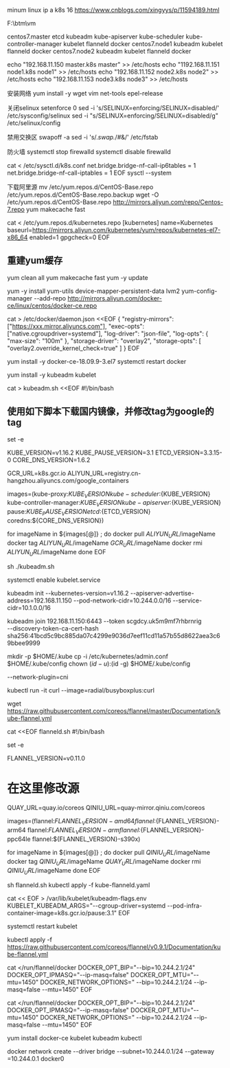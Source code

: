 minum linux
ip a
k8s 16
https://www.cnblogs.com/xingyys/p/11594189.html

F:\btm\vm

centos7.master  etcd kubeadm kube-apiserver kube-scheduler kube-controller-manager kubelet flanneld docker
centos7.node1   kubeadm kubelet flanneld docker
centos7.node2   kubeadm kubelet flanneld docker

echo "192.168.11.150 master.k8s master" >> /etc/hosts
echo "1192.168.11.151 node1.k8s node1" >> /etc/hosts
echo "192.168.11.152 node2.k8s node2" >> /etc/hosts
echo "192.168.11.153 node3.k8s node3" >> /etc/hosts

安装网络
yum install -y wget vim net-tools epel-release

关闭selinux
setenforce 0
sed -i 's/SELINUX=enforcing/SELINUX=disabled/' /etc/sysconfig/selinux
sed -i "s/SELINUX=enforcing/SELINUX=disabled/g" /etc/selinux/config

禁用交换区
swapoff -a
sed -i 's/.*swap.*/#&/' /etc/fstab

防火墙
systemctl stop firewalld
systemctl disable firewalld


cat <<EOF >  /etc/sysctl.d/k8s.conf
net.bridge.bridge-nf-call-ip6tables = 1
net.bridge.bridge-nf-call-iptables = 1
EOF
sysctl --system

下载阿里源
mv /etc/yum.repos.d/CentOS-Base.repo /etc/yum.repos.d/CentOS-Base.repo.backup
wget -O /etc/yum.repos.d/CentOS-Base.repo http://mirrors.aliyun.com/repo/Centos-7.repo
yum makecache fast


cat <<EOF > /etc/yum.repos.d/kubernetes.repo
[kubernetes]
name=Kubernetes
baseurl=https://mirrors.aliyun.com/kubernetes/yum/repos/kubernetes-el7-x86_64
enabled=1
gpgcheck=0
EOF

## 重建yum缓存
yum clean all
yum makecache fast
yum -y update 

yum -y install yum-utils device-mapper-persistent-data lvm2
yum-config-manager --add-repo http://mirrors.aliyun.com/docker-ce/linux/centos/docker-ce.repo


cat > /etc/docker/daemon.json <<EOF
{
  "registry-mirrors": ["https://xxx.mirror.aliyuncs.com"],
  "exec-opts": ["native.cgroupdriver=systemd"],
  "log-driver": "json-file",
  "log-opts": {
    "max-size": "100m"
  },
  "storage-driver": "overlay2",
  "storage-opts": [
    "overlay2.override_kernel_check=true"
  ]
}
EOF

yum install -y docker-ce-18.09.9-3.el7
systemctl restart docker

yum install -y kubeadm kubelet

cat > kubeadm.sh <<EOF
#!/bin/bash

## 使用如下脚本下载国内镜像，并修改tag为google的tag
set -e

KUBE_VERSION=v1.16.2
KUBE_PAUSE_VERSION=3.1
ETCD_VERSION=3.3.15-0
CORE_DNS_VERSION=1.6.2

GCR_URL=k8s.gcr.io
ALIYUN_URL=registry.cn-hangzhou.aliyuncs.com/google_containers

images=(kube-proxy:${KUBE_VERSION}
kube-scheduler:${KUBE_VERSION}
kube-controller-manager:${KUBE_VERSION}
kube-apiserver:${KUBE_VERSION}
pause:${KUBE_PAUSE_VERSION}
etcd:${ETCD_VERSION}
coredns:${CORE_DNS_VERSION})

for imageName in ${images[@]} ; do
  docker pull $ALIYUN_URL/$imageName
  docker tag  $ALIYUN_URL/$imageName $GCR_URL/$imageName
  docker rmi $ALIYUN_URL/$imageName
done
EOF

sh ./kubeadm.sh

systemctl enable kubelet.service



kubeadm init  --kubernetes-version=v1.16.2 --apiserver-advertise-address=192.168.11.150 --pod-network-cidr=10.244.0.0/16 --service-cidr=10.1.0.0/16


kubeadm join 192.168.11.150:6443 --token scgdcy.uk5m9mf7rhbrnrig \
    --discovery-token-ca-cert-hash sha256:41bcd5c9bc885da07c4299e9036d7eef11cd11a57b55d8622aea3c69bbee9999

mkdir -p $HOME/.kube
cp -i /etc/kubernetes/admin.conf $HOME/.kube/config
chown $(id -u):$(id -g) $HOME/.kube/config

 --network-plugin=cni

kubectl run -it curl --image=radial/busyboxplus:curl


wget https://raw.githubusercontent.com/coreos/flannel/master/Documentation/kube-flannel.yml


cat <<EOF flanneld.sh
#!/bin/bash

set -e

FLANNEL_VERSION=v0.11.0

# 在这里修改源
QUAY_URL=quay.io/coreos
QINIU_URL=quay-mirror.qiniu.com/coreos

images=(flannel:${FLANNEL_VERSION}-amd64
flannel:${FLANNEL_VERSION}-arm64
flannel:${FLANNEL_VERSION}-arm
flannel:${FLANNEL_VERSION}-ppc64le
flannel:${FLANNEL_VERSION}-s390x)

for imageName in ${images[@]} ; do
  docker pull $QINIU_URL/$imageName
  docker tag  $QINIU_URL/$imageName $QUAY_URL/$imageName
  docker rmi $QINIU_URL/$imageName
done
EOF

sh flanneld.sh
kubectl apply -f kube-flanneld.yaml

cat << EOF > /var/lib/kubelet/kubeadm-flags.env
KUBELET_KUBEADM_ARGS="--cgroup-driver=systemd --pod-infra-container-image=k8s.gcr.io/pause:3.1"
EOF

systemctl restart kubelet


kubectl apply -f https://raw.githubusercontent.com/coreos/flannel/v0.9.1/Documentation/kube-flannel.yml

cat <<EOF >/run/flannel/docker
DOCKER_OPT_BIP="--bip=10.244.2.1/24"
DOCKER_OPT_IPMASQ="--ip-masq=false"
DOCKER_OPT_MTU="--mtu=1450"
DOCKER_NETWORK_OPTIONS=" --bip=10.244.2.1/24 --ip-masq=false --mtu=1450"
EOF

cat <<EOF >/run/flannel/docker
DOCKER_OPT_BIP="--bip=10.244.2.1/24"
DOCKER_OPT_IPMASQ="--ip-masq=false"
DOCKER_OPT_MTU="--mtu=1450"
DOCKER_NETWORK_OPTIONS=" --bip=10.244.2.1/24 --ip-masq=false --mtu=1450"
EOF


yum install docker-ce kubelet kubeadm kubectl 


docker network create --driver bridge --subnet=10.244.0.1/24 --gateway =10.244.0.1 docker0